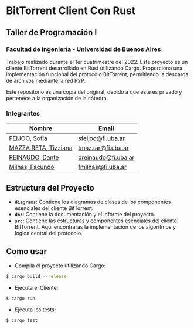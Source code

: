 # BitTorrent Client Con Rust

## Taller de Programación I 
### Facultad de Ingeniería - Universidad de Buenos Aires

Trabajo realizado durante el 1er cuatrimestre del 2022. Este proyecto es un cliente BitTorrent desarrollado en Rust utilizando Cargo. Proporciona una implementación funcional del protocolo BitTorrent, permitiendo la descarga de archivos mediante la red P2P.

Este repositorio es una copia del original, debido a que este es privado y pertenece a la organización de la cátedra. 

### Integrantes 

Nombre |   Email
------ |  -------------
[FEIJOO, Sofia](https://github.com/feijooso) | sfeijoo@fi.uba.ar
[MAZZA RETA, Tizziana](https://github.com/tizziana) | tmazzar@fi.uba.ar
[REINAUDO, Dante](https://github.com/DanteReinaudo) | dreinaudo@fi.uba.ar
[Milhas, Facundo](https://github.com/facundomilhas) | fmilhas@fi.uba.ar


## Estructura del Proyecto

- **`diagrams`**: Contiene los diagramas de clases de los componentes esenciales del cliente BitTorrent.
- **`doc`**: Contiene la documentación y el informe del proyecto.
- **`src`**: Contiene las estructuras y componentes esenciales del cliente BitTorrent. Aquí encontrarás la implementación de los algoritmos y lógica central del protocolo.


## Como usar

* Compila el proyecto utilizando Cargo:
```bash
$ cargo build --release
```

* Ejecuta el Cliente:
```bash
$ cargo run
```

* Ejecuta los tests:
```bash
$ cargo test
```
